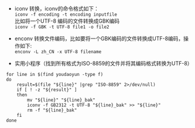 - iconv 转换，iconv的命令格式如下：  
```iconv -f encoding -t encoding inputfile```  
比如将一个UTF-8 编码的文件转换成GBK编码  
```iconv -f GBK -t UTF-8 file1 -o file2```
- enconv 转换文件编码，比如要将一个GBK编码的文件转换成UTF-8编码，操作如下:  
```enconv -L zh_CN -x UTF-8 filename```

- 实用小程序（找到所有格式为ISO-8859的文件并将其编码格式转换为UTF-8）
```shell
for line in $(find youdaoyun -type f)
do
	result=$(file "${line}" |grep "ISO-8859" 2>/dev/null)
    if [ ! -z "${result}" ]
    then
    	mv "${line}" "${line}_bak"
    	iconv -f GB2312 -t UTF-8 "${line}_bak" >> "${line}"
    	rm -f "${line}_bak"
    fi
done
```